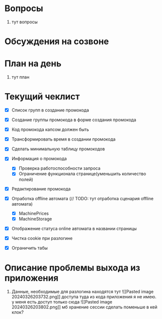 # Вопросы
1. тут вопросы

# Обсуждения на созвоне

# План на день
1. тут план
# Текущий чеклист 
- [x] Список групп в создание промокода
- [x] Создание группы промокода в форме создания промокода
- [x]  Код промокода капсом должен быть
- [x] Трансформировать время в создании промокода
- [x] Сделать минимальную таблицу промокодов
- [x] Информация о промокода
	- [x] Проверка работоспособности запроса
	- [x] Ограничение функционала странице(уменьшить количество полей)
- [x] Редактирование промокода
- [x] Отработка offline автомата (// TODO: тут отработка сценария offline автомата)
	- [x] MachinePrices
	- [x] MachineStorage
- [x] Отображение статуса online автомата в названии страницы
- [x] Чистка cookie при разлогине
- [x] Ограничить табы


# Описание проблемы выхода из приложения
1. Данные, необходимые для разлогина находятся тут
   ![[Pasted image 20240326203732.png]]
   доступа туда из кода приложения я не имею. у меня есть доступ только сюда
   ![[Pasted image 20240326203802.png]]
   мб хранение сессии сделать поменьше в кей клок?
   
